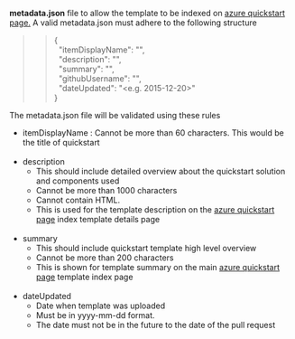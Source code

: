 <p><strong>metadata.json</strong>&nbsp;file  to allow the template to be indexed on&nbsp;<a href="https://azure.microsoft.com/en-us/resources/templates/">azure  quickstart page.</a> A valid metadata.json must adhere to the  following structure</p>
<blockquote>
  <blockquote>
    <p>{<br>
      &nbsp; &quot;itemDisplayName&quot;: &quot;&quot;,<br>
      &nbsp; &quot;description&quot;: &quot;&quot;,<br>
      &nbsp; &quot;summary&quot;: &quot;&quot;,<br>
      &nbsp; &quot;githubUsername&quot;: &quot;&quot;,<br>
      &nbsp; &quot;dateUpdated&quot;: &quot;&lt;e.g.  2015-12-20&gt;&quot;<br>
      }</p>
  </blockquote>
</blockquote>

<p>The metadata.json file will be validated using these rules</p>
<ul>
<li>itemDisplayName  : Cannot be more than 60 characters. This would be the title of quickstart </li>
<br><li>description 
  <ul>
    <li>This should include  detailed overview about the quickstart solution and components used</li>
    <li>Cannot be more than  1000 characters</li>
    <li>Cannot contain HTML.</li>
    <li>This is used for the  template description on the <a href="https://azure.microsoft.com/en-us/resources/templates/">azure  quickstart page</a> index template  details page</li>
    </ul>
</li>
<br><li>summary
  <ul>
    <li>This should include  quickstart template high level overview</li>
    <li>Cannot be more than  200 characters</li>
    <li>This is shown for  template summary on the main <a href="https://azure.microsoft.com/en-us/resources/templates/">azure  quickstart page</a> template index page</li>
  </ul><br>
 <li>dateUpdated
   <ul>
     <li>Date when template  was uploaded</li>
     <li>Must be in  yyyy-mm-dd format.</li>
     <li>The date must not be  in the future to the date of the pull request</li>
   </ul>
 </li>
</ul>
